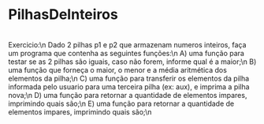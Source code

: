 # PilhasDeInteiros
<br>
Exercicio:\n
Dado 2 pilhas p1 e p2 que armazenam numeros inteiros, faça um programa que contenha as seguintes funções:\n
A) uma função para testar se as 2 pilhas são iguais, caso não forem, informe qual é a maior;\n
B) uma função que forneça o maior, o menor e a média aritmética dos elementos da pilha;\n
C) uma função para transferir os elementos da pilha informada pelo usuario para uma terceira pilha (ex: aux), e imprima a pilha nova;\n
D) uma função para retornar a quantidade de elementos impares, imprimindo quais são;\n
E) uma função para retornar a quantidade de elementos impares, imprimindo quais são;\n

